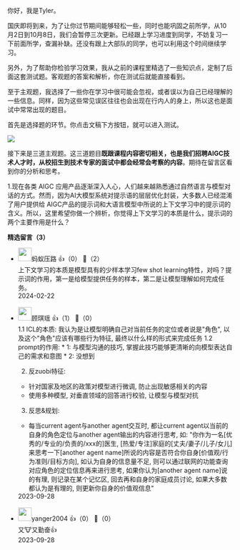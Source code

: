 你好，我是Tyler。

国庆即将到来，为了让你过节期间能够轻松一些，同时也能巩固之前所学，从10月2日到10月8日，我们会暂停三次更新。已经跟上学习进度到同学，不妨复习一下前面所学，查漏补缺。还没有跟上大部队的同学，也可以利用这个时间继续学习。

另外，为了帮助你检验学习效果，我从之前的课程里精选了一些知识点，定制了后面这套测试题。客观题的答案和解析，你在测试后就能直接看到。

至于主观题，我选择了一些你在学习中很可能会忽视，或者误以为自己已经理解的一些信息。同样，因为这些常见误区往往也会出现在行内人的身上，所以这也是面试中常常出现的题目。

首先是选择题的环节。你点击文稿下方按钮，就可以进入测试。

[![](https://static001.geekbang.org/resource/image/28/a4/28d1be62669b4f3cc01c36466bf811a4.png?wh=1142%2A201)](http://time.geekbang.org/quiz/intro?act_id=6360&exam_id=13744)

接下来是三道主观题。这三道题目**既跟课程内容密切相关，也是我们招聘AIGC技术人才时，从校招生到技术专家的面试中都会经常会考察的内容**。期待在留言区看到你的分析和思考。

1.现在各类 AIGC 应用产品逐渐深入人心，人们越来越熟悉通过自然语言与模型对话的方式。然而，因为AI大模型系统对提示语的层层优化封装，大多数人已经混淆了用户提供给 AIGC产品的提示词和大语言模型中所说的上下文学习中的提示词的含义。所以，这里希望你做一个辨析，你觉得上下文学习的本质是什么，提示词的两个主要作用是什么？
<div><strong>精选留言（3）</strong></div><ul>
<li><img src="https://static001.geekbang.org/account/avatar/00/1f/3b/42/73cdf913.jpg" width="30px"><span>蚂蚁压路</span> 👍（0） 💬（2）<div>上下文学习的本质是模型具有的少样本学习few shot learning特性，对吗？提示词的作用，第一是给模型提供任务的样本，第二是让模型理解如何完成任务。</div>2024-02-22</li><br/><li><img src="https://static001.geekbang.org/account/avatar/00/11/ff/7b/cbe07b5c.jpg" width="30px"><span>顾琪瑶</span> 👍（1） 💬（0）<div>1.1 ICL的本质: 我认为是让模型明确自己对当前任务的定位或者说是&quot;角色&quot;, 以及这个&quot;角色&quot;应该有哪些行为特征, 最终以什么样的形式来完成任务
1.2 prompt的作用: 
* 1: 与模型沟通的技巧, 掌握此技巧能够更清晰的向模型表达自己的需求和意图
* 2: 没想到

2. 反zuobi特征:
* 针对国家及地区的政策对模型进行微调, 防止出现敏感相关的内容
* 使用多种模型, 对垂直领域的回答进行校验, 让模型与模型对抗

3. 反思&amp;规划:
* 每当current agent与another agent交互时, 都让current agent以当前的自身的角色定位与another agent输出的内容进行思考, 如: &quot;你作为一名[优秀的&#47;专业的&#47;负责的&#47;xxx的]医生, [热爱&#47;专注]家庭的[丈夫&#47;妻子&#47;儿子&#47;女儿]来思考一下[another agent name]所说的内容是否符合你自身[价值观&#47;行为准则&#47;目标方向], 如认为自身的信息量不足, 则可以通过联网的功能查询对应角色的定位信息再来进行思考, 如果你认为[another agent name]说的有理, 则记录在某个记忆区, 回去再和自身的家庭成员讨论, 如果大多数都认为是有理的, 则更新你自身的价值观信息&quot;</div>2023-09-28</li><br/><li><img src="http://thirdwx.qlogo.cn/mmopen/vi_32/DYAIOgq83erms9qcIFYZ4npgLYPu1QgxQyaXcj64ZBicNVeBRWcYUpCZ9p0BGsrEcX8heibMLCV4Gde4P9pf7PjA/132" width="30px"><span>yanger2004</span> 👍（0） 💬（0）<div>又🐮又勤奋👍</div>2023-09-28</li><br/>
</ul>